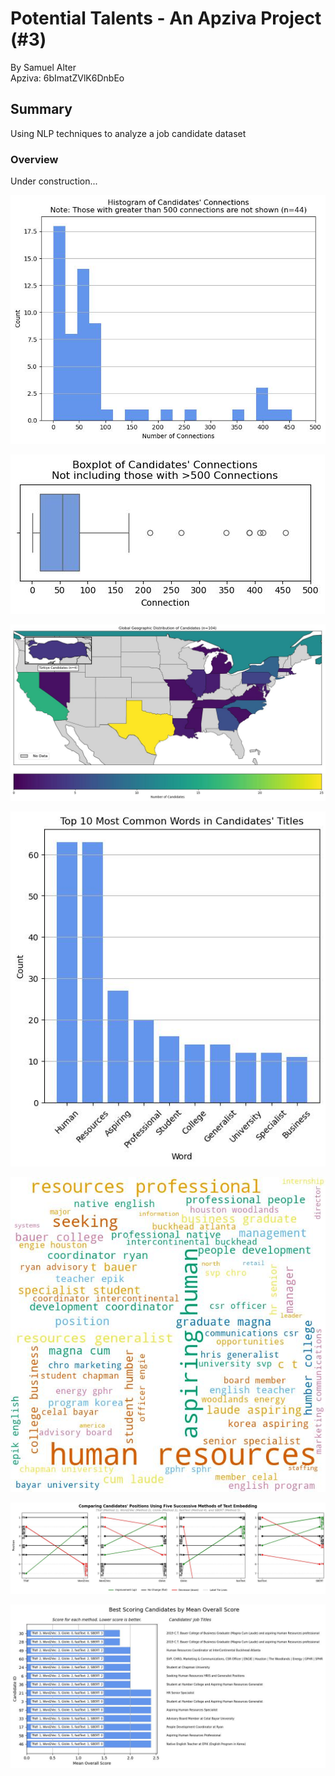 # Potential Talents - An Apziva Project (#3)
By Samuel Alter  
Apziva: 6bImatZVlK6DnbEo

## Summary<a name='summary'></a>
Using NLP techniques to analyze a job candidate dataset

### Overview

Under construction...

![Histogram of user connections](figures/3_histogram_connections.jpg)

![Boxplot of those with less than 500 connections](figures/3_boxplot_no500.jpg)

![Map of applicants](figures/3_map_choropleth.jpg)

![Top 10 most common words](figures/3_top10words.jpg)

![Wordcloud](figures/3_wordcloud.jpg)

![Comparing methods](figures/3_methods.jpg)

![Best candidate scores](figures/3_overallscores.jpg)
